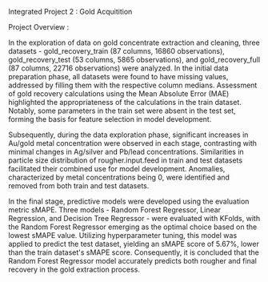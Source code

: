 Integrated Project 2 : Gold Acquitition

Project Overview :

In the exploration of data on gold concentrate extraction and cleaning, three datasets - gold_recovery_train (87 columns, 16860 observations), gold_recovery_test (53 columns, 5865 observations), and gold_recovery_full (87 columns, 22716 observations) were analyzed. In the initial data preparation phase, all datasets were found to have missing values, addressed by filling them with the respective column medians. Assessment of gold recovery calculations using the Mean Absolute Error (MAE) highlighted the appropriateness of the calculations in the train dataset. Notably, some parameters in the train set were absent in the test set, forming the basis for feature selection in model development.

Subsequently, during the data exploration phase, significant increases in Au/gold metal concentration were observed in each stage, contrasting with minimal changes in Ag/silver and Pb/lead concentrations. Similarities in particle size distribution of rougher.input.feed in train and test datasets facilitated their combined use for model development. Anomalies, characterized by metal concentrations being 0, were identified and removed from both train and test datasets.

In the final stage, predictive models were developed using the evaluation metric sMAPE. Three models - Random Forest Regressor, Linear Regression, and Decision Tree Regressor - were evaluated with KFolds, with the Random Forest Regressor emerging as the optimal choice based on the lowest sMAPE value. Utilizing hyperparameter tuning, this model was applied to predict the test dataset, yielding an sMAPE score of 5.67%, lower than the train dataset's sMAPE score. Consequently, it is concluded that the Random Forest Regressor model accurately predicts both rougher and final recovery in the gold extraction process.
